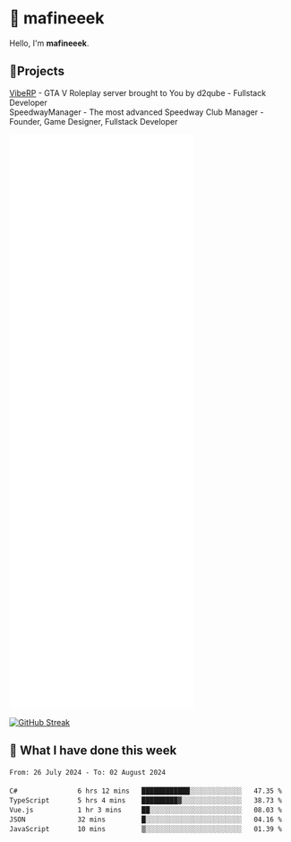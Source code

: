 # 👋 mafineeek
Hello, I'm **mafineeek**.

## 📝Projects

[VibeRP](https://v-rp.pl) - GTA V Roleplay server brought to You by d2qube - Fullstack Developer<br/>
SpeedwayManager - The most advanced Speedway Club Manager - Founder, Game Designer, Fullstack Developer


![](./github-metrics.svg)

[![GitHub Streak](https://streak-stats.demolab.com/?user=mafineeek)](https://git.io/streak-stats)

## 📰 What I have done this week
<!--START_SECTION:waka-->

```txt
From: 26 July 2024 - To: 02 August 2024

C#               6 hrs 12 mins   ████████████░░░░░░░░░░░░░   47.35 %
TypeScript       5 hrs 4 mins    █████████▓░░░░░░░░░░░░░░░   38.73 %
Vue.js           1 hr 3 mins     ██░░░░░░░░░░░░░░░░░░░░░░░   08.03 %
JSON             32 mins         █░░░░░░░░░░░░░░░░░░░░░░░░   04.16 %
JavaScript       10 mins         ▒░░░░░░░░░░░░░░░░░░░░░░░░   01.39 %
```

<!--END_SECTION:waka-->
